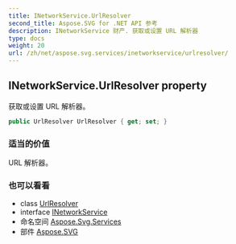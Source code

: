 ```yaml
---
title: INetworkService.UrlResolver
second_title: Aspose.SVG for .NET API 参考
description: INetworkService 财产. 获取或设置 URL 解析器
type: docs
weight: 20
url: /zh/net/aspose.svg.services/inetworkservice/urlresolver/
---
```

## INetworkService.UrlResolver property

获取或设置 URL 解析器。

```csharp
public UrlResolver UrlResolver { get; set; }
```

### 适当的价值

URL 解析器。

### 也可以看看

* class [UrlResolver](../../../aspose.svg.net/urlresolver/)
* interface [INetworkService](../)
* 命名空间 [Aspose.Svg.Services](../../inetworkservice/)
* 部件 [Aspose.SVG](../../../)


